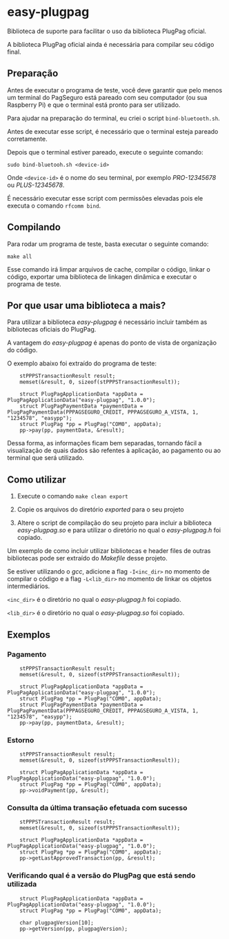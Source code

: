 # easy-plugpag

Biblioteca de suporte para facilitar o uso da biblioteca PlugPag oficial.

A biblioteca PlugPag oficial ainda é necessária para compilar seu código final.


## Preparação

Antes de executar o programa de teste, você deve garantir que pelo menos um
terminal do PagSeguro está pareado com seu computador (ou sua Raspberry Pi) e
que o terminal está pronto para ser utilizado.

Para ajudar na preparação do terminal, eu criei o script `bind-bluetooth.sh`.

Antes de executar esse script, é necessário que o terminal esteja pareado
corretamente.

Depois que o terminal estiver pareado, execute o seguinte comando:

`sudo bind-bluetooh.sh <device-id>`

Onde `<device-id>` é o nome do seu terminal, por exemplo *PRO-12345678* ou
*PLUS-12345678*.

É necessário executar esse script com permissões elevadas pois ele executa o
comando `rfcomm bind`.


## Compilando

Para rodar um programa de teste, basta executar o seguinte comando:

`make all`

Esse comando irá limpar arquivos de cache, compilar o código, linkar o código,
exportar uma biblioteca de linkagen dinâmica e executar o programa de teste.


## Por que usar uma biblioteca a mais?

Para utilizar a biblioteca *easy-plugpag* é necessário incluir também as
bibliotecas oficiais do PlugPag.

A vantagem do *easy-plugpag* é apenas do ponto de vista de organização do
código.

O exemplo abaixo foi extraído do programa de teste:

```
    stPPPSTransactionResult result;
    memset(&result, 0, sizeof(stPPPSTransactionResult));

    struct PlugPagApplicationData *appData = PlugPagApplicationData("easy-plugpag", "1.0.0");
    struct PlugPagPaymentData *paymentData = PlugPagPaymentData(PPPAGSEGURO_CREDIT, PPPAGSEGURO_A_VISTA, 1, "1234578", "easypp");
    struct PlugPag *pp = PlugPag("COM0", appData);
    pp->pay(pp, paymentData, &result);
```

Dessa forma, as informações ficam bem separadas, tornando fácil a visualização
de quais dados são refentes à aplicação, ao pagamento ou ao terminal que será
utilizado.


## Como utilizar

1. Execute o comando `make clean export`

2. Copie os arquivos do diretório *exported* para o seu projeto

4. Altere o script de compilação do seu projeto para incluir a biblioteca
*easy-plugpag.so* e para utilizar o diretório no qual o *easy-plugpag.h* foi
copiado.

Um exemplo de como incluir utilizar bibliotecas e header files de outras
bibliotecas pode ser extraído do *Makefile* desse projeto.

Se estiver utilizando o *gcc*, adicione a flag `-I<inc_dir>` no momento de
compilar o código e a flag `-L<lib_dir>` no momento de linkar os objetos
intermediários.

`<inc_dir>` é o diretório no qual o *easy-plugpag.h* foi copiado.

`<lib_dir>` é o diretório no qual o *easy-plugpag.so* foi copiado.


## Exemplos

### Pagamento

```
    stPPPSTransactionResult result;
    memset(&result, 0, sizeof(stPPPSTransactionResult));

    struct PlugPagApplicationData *appData = PlugPagApplicationData("easy-plugpag", "1.0.0");
    struct PlugPag *pp = PlugPag("COM0", appData);
    struct PlugPagPaymentData *paymentData = PlugPagPaymentData(PPPAGSEGURO_CREDIT, PPPAGSEGURO_A_VISTA, 1, "1234578", "easypp");
    pp->pay(pp, paymentData, &result);
```

### Estorno

```
    stPPPSTransactionResult result;
    memset(&result, 0, sizeof(stPPPSTransactionResult));

    struct PlugPagApplicationData *appData = PlugPagApplicationData("easy-plugpag", "1.0.0");
    struct PlugPag *pp = PlugPag("COM0", appData);
    pp->voidPayment(pp, &result);
```

### Consulta da última transação efetuada com sucesso

```
    stPPPSTransactionResult result;
    memset(&result, 0, sizeof(stPPPSTransactionResult));

    struct PlugPagApplicationData *appData = PlugPagApplicationData("easy-plugpag", "1.0.0");
    struct PlugPag *pp = PlugPag("COM0", appData);
    pp->getLastApprovedTransaction(pp, &result);
```

### Verificando qual é a versão do PlugPag que está sendo utilizada

```
    struct PlugPagApplicationData *appData = PlugPagApplicationData("easy-plugpag", "1.0.0");
    struct PlugPag *pp = PlugPag("COM0", appData);

    char plugpagVersion[10];
    pp->getVersion(pp, plugpagVersion);
```
